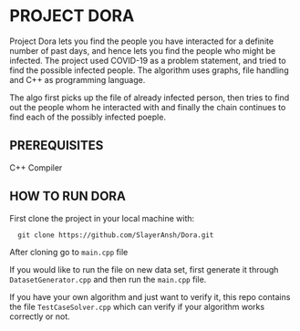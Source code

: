 # PROJECT DORA

Project Dora lets you find the people you have interacted for a definite number of past days, and hence lets you find the people who might be infected.
The project used COVID-19 as a problem statement, and tried to find the possible infected people.
The algorithm uses graphs, file handling and C++ as programming language.

The algo first picks up the file of already infected person, then tries to find out the people whom he interacted with and finally the chain continues to find each of the possibly infected poeple.

## PREREQUISITES
C++ Compiler

## HOW TO RUN DORA
First clone the project in your local machine with:
```
  git clone https://github.com/SlayerAnsh/Dora.git
```

After cloning go to ```main.cpp``` file
  
If you would like to run the file on new data set, first generate it through ```DatasetGenerator.cpp``` and then run the ```main.cpp``` file.
  
If you have your own algorithm and just want to verify it, this repo contains the file ```TestCaseSolver.cpp``` which can verify if your algorithm works correctly or not.



